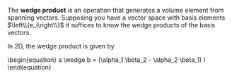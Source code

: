 The **wedge product** is an operation that generates a volume element from spanning vectors. Supposing you have a vector space with basis elements $\left\\{e_i\right\\}$ it suffices to know the wedge products of the basis vectors.




In 2D, the wedge product is given by

\begin{equation}
a \wedge b = (\alpha_1 \beta_2 - \alpha_2 \beta_1) I
\end{equation}
